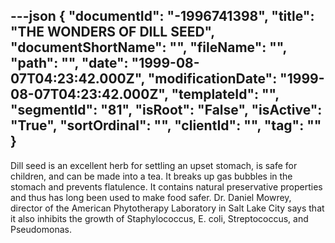 ---json
{
  "documentId": "-1996741398",
  "title": "THE WONDERS OF DILL SEED",
  "documentShortName": "",
  "fileName": "",
  "path": "",
  "date": "1999-08-07T04:23:42.000Z",
  "modificationDate": "1999-08-07T04:23:42.000Z",
  "templateId": "",
  "segmentId": "81",
  "isRoot": "False",
  "isActive": "True",
  "sortOrdinal": "",
  "clientId": "",
  "tag": ""
}
---

Dill seed is an excellent herb for settling an upset stomach, is safe for children, and can be made into a tea. It breaks up gas bubbles in the stomach and prevents flatulence. It contains natural preservative properties and thus has long been used to make food safer. Dr. Daniel Mowrey, director of the American Phytotherapy Laboratory in Salt Lake City says that it also inhibits the growth of Staphylococcus, E. coli, Streptococcus, and Pseudomonas.
